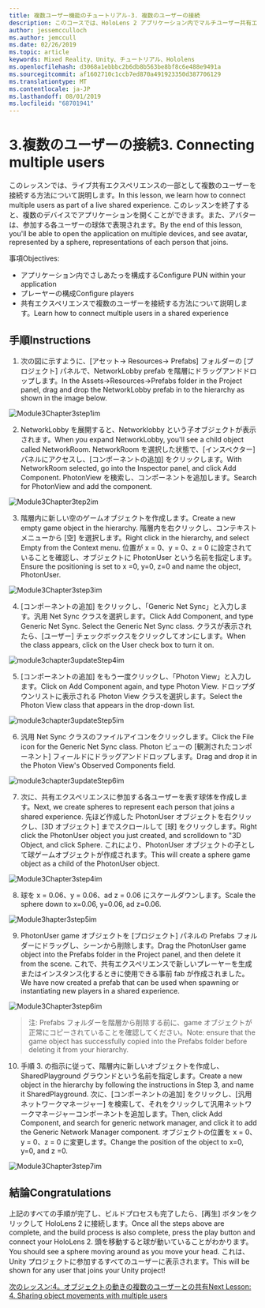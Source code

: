 ```yaml
---
title: 複数ユーザー機能のチュートリアル-3. 複数のユーザーの接続
description: このコースでは、HoloLens 2 アプリケーション内でマルチユーザー共有エクスペリエンスを実装する方法について説明します。
author: jessemcculloch
ms.author: jemccull
ms.date: 02/26/2019
ms.topic: article
keywords: Mixed Reality、Unity、チュートリアル、Hololens
ms.openlocfilehash: d3068a1ebbbc2b6db8b563be8bf8c6e488e9491a
ms.sourcegitcommit: af1602710c1ccb7ed870a491923350d387706129
ms.translationtype: MT
ms.contentlocale: ja-JP
ms.lasthandoff: 08/01/2019
ms.locfileid: "68701941"
---
```

# <a name="3-connecting-multiple-users"></a><span data-ttu-id="40005-105">3.複数のユーザーの接続</span><span class="sxs-lookup"><span data-stu-id="40005-105">3. Connecting multiple users</span></span>

<span data-ttu-id="40005-106">このレッスンでは、ライブ共有エクスペリエンスの一部として複数のユーザーを接続する方法について説明します。</span><span class="sxs-lookup"><span data-stu-id="40005-106">In this lesson, we learn how to connect multiple users as part of a live shared experience.</span></span> <span data-ttu-id="40005-107">このレッスンを終了すると、複数のデバイスでアプリケーションを開くことができます。また、アバターは、参加する各ユーザーの球体で表現されます。</span><span class="sxs-lookup"><span data-stu-id="40005-107">By the end of this lesson, you'll be able to open the application on multiple devices, and see avatar, represented by a sphere, representations of each person that joins.</span></span> 

<span data-ttu-id="40005-108">事項</span><span class="sxs-lookup"><span data-stu-id="40005-108">Objectives:</span></span>

- <span data-ttu-id="40005-109">アプリケーション内でさしあたっを構成する</span><span class="sxs-lookup"><span data-stu-id="40005-109">Configure PUN within your application</span></span>
- <span data-ttu-id="40005-110">プレーヤーの構成</span><span class="sxs-lookup"><span data-stu-id="40005-110">Configure players</span></span>
- <span data-ttu-id="40005-111">共有エクスペリエンスで複数のユーザーを接続する方法について説明します。</span><span class="sxs-lookup"><span data-stu-id="40005-111">Learn how to connect multiple users in a shared experience</span></span>

## <a name="instructions"></a><span data-ttu-id="40005-112">手順</span><span class="sxs-lookup"><span data-stu-id="40005-112">Instructions</span></span>

1. <span data-ttu-id="40005-113">次の図に示すように、[アセット-> Resources-> Prefabs] フォルダーの [プロジェクト] パネルで、NetworkLobby prefab を階層にドラッグアンドドロップします。</span><span class="sxs-lookup"><span data-stu-id="40005-113">In the Assets->Resources->Prefabs folder in the Project panel, drag and drop the NetworkLobby prefab in to the hierarchy as shown in the image below.</span></span>

![Module3Chapter3step1im](images/module3chapter3step1im.PNG)

2. <span data-ttu-id="40005-115">NetworkLobby を展開すると、Networklobby という子オブジェクトが表示されます。</span><span class="sxs-lookup"><span data-stu-id="40005-115">When you expand NetworkLobby, you'll see a child object called NetworkRoom.</span></span> <span data-ttu-id="40005-116">NetworkRoom を選択した状態で、[インスペクター] パネルにアクセスし、[コンポーネントの追加] をクリックします。</span><span class="sxs-lookup"><span data-stu-id="40005-116">With NetworkRoom selected, go into the Inspector panel, and click Add Component.</span></span> <span data-ttu-id="40005-117">PhotonView を検索し、コンポーネントを追加します。</span><span class="sxs-lookup"><span data-stu-id="40005-117">Search for PhotonView and add the component.</span></span>

![Module3Chapter3tep2im](images/module3chapter3step2im.PNG)

3. <span data-ttu-id="40005-119">階層内に新しい空のゲームオブジェクトを作成します。</span><span class="sxs-lookup"><span data-stu-id="40005-119">Create a new empty game object in the hierarchy.</span></span> <span data-ttu-id="40005-120">階層内を右クリックし、コンテキストメニューから [空] を選択します。</span><span class="sxs-lookup"><span data-stu-id="40005-120">Right click in the hierarchy, and select Empty from the Context menu.</span></span> <span data-ttu-id="40005-121">位置が x = 0、y = 0、z = 0 に設定されていることを確認し、オブジェクトに PhotonUser という名前を指定します。</span><span class="sxs-lookup"><span data-stu-id="40005-121">Ensure the positioning is set to x =0, y=0, z=0 and name the object, PhotonUser.</span></span>

![Module3Chapter3step3im](images/module3chapter3step3im.PNG)

4. <span data-ttu-id="40005-123">[コンポーネントの追加] をクリックし、「Generic Net Sync」と入力します。汎用 Net Sync クラスを選択します。</span><span class="sxs-lookup"><span data-stu-id="40005-123">Click Add Component, and type Generic Net Sync. Select the Generic Net Sync class.</span></span> <span data-ttu-id="40005-124">クラスが表示されたら、[ユーザー] チェックボックスをクリックしてオンにします。</span><span class="sxs-lookup"><span data-stu-id="40005-124">When the class appears, click on the User check box to turn it on.</span></span> 

![module3chapter3updateStep4im](images/module3chapter3updateStep4im.png)

5. <span data-ttu-id="40005-126">[コンポーネントの追加] をもう一度クリックし、「Photon View」と入力します。</span><span class="sxs-lookup"><span data-stu-id="40005-126">Click on Add Component again, and type Photon View.</span></span> <span data-ttu-id="40005-127">ドロップダウンリストに表示される Photon View クラスを選択します。</span><span class="sxs-lookup"><span data-stu-id="40005-127">Select the Photon View class that appears in the drop-down list.</span></span>

![module3chapter3updateStep5im](images/module3chapter3updateStep5im.png)

6. <span data-ttu-id="40005-129">汎用 Net Sync クラスのファイルアイコンをクリックします。</span><span class="sxs-lookup"><span data-stu-id="40005-129">Click the File icon for the Generic Net Sync class.</span></span> <span data-ttu-id="40005-130">Photon ビューの [観測されたコンポーネント] フィールドにドラッグアンドドロップします。</span><span class="sxs-lookup"><span data-stu-id="40005-130">Drag and drop it in the Photon View's Observed Components field.</span></span> 

![module3chapter3updateStep6im](images/module3chapter3updateStep6im.png) 

7. <span data-ttu-id="40005-132">次に、共有エクスペリエンスに参加する各ユーザーを表す球体を作成します。</span><span class="sxs-lookup"><span data-stu-id="40005-132">Next, we create spheres to represent each person that joins a shared experience.</span></span> <span data-ttu-id="40005-133">先ほど作成した PhotonUser オブジェクトを右クリックし、[3D オブジェクト] までスクロールして [球] をクリックします。</span><span class="sxs-lookup"><span data-stu-id="40005-133">Right click the PhotonUser object you just created, and scrolldown to "3D Object, and click Sphere.</span></span> <span data-ttu-id="40005-134">これにより、PhotonUser オブジェクトの子として球ゲームオブジェクトが作成されます。</span><span class="sxs-lookup"><span data-stu-id="40005-134">This will create a sphere game object as a child of the PhotonUser object.</span></span>

![Module3Chapter3step4im](images/module3chapter3step4im.PNG)

8. <span data-ttu-id="40005-136">球を x = 0.06、y = 0.06、ad z = 0.06 にスケールダウンします。</span><span class="sxs-lookup"><span data-stu-id="40005-136">Scale the sphere down to x=0.06, y=0.06, ad z=0.06.</span></span>

![Module3hapter3step5im](images/module3chapter3step5im.PNG)

9. <span data-ttu-id="40005-138">PhotonUser game オブジェクトを [プロジェクト] パネルの Prefabs フォルダーにドラッグし、シーンから削除します。</span><span class="sxs-lookup"><span data-stu-id="40005-138">Drag the PhotonUser game object into the Prefabs folder in the Project panel, and then delete it from the scene.</span></span> <span data-ttu-id="40005-139">これで、共有エクスペリエンスで新しいプレーヤーを生成またはインスタンス化するときに使用できる事前 fab が作成されました。</span><span class="sxs-lookup"><span data-stu-id="40005-139">We have now created a prefab that can be used when spawning or instantiating new players in a shared experience.</span></span>

![Module3Chapter3step6im](images/module3chapter3step6im.PNG)

> <span data-ttu-id="40005-141">注: Prefabs フォルダーを階層から削除する前に、game オブジェクトが正常にコピーされていることを確認してください。</span><span class="sxs-lookup"><span data-stu-id="40005-141">Note: ensure that the game object has successfully copied into the Prefabs folder before deleting it from your hierarchy.</span></span>

10. <span data-ttu-id="40005-142">手順 3. の指示に従って、階層内に新しいオブジェクトを作成し、SharedPlayground グラウンドという名前を指定します。</span><span class="sxs-lookup"><span data-stu-id="40005-142">Create a new object in the hierarchy by following the instructions in Step 3, and name it SharedPlayground.</span></span> <span data-ttu-id="40005-143">次に、[コンポーネントの追加] をクリックし、[汎用ネットワークマネージャー] を検索して、それをクリックして汎用ネットワークマネージャーコンポーネントを追加します。</span><span class="sxs-lookup"><span data-stu-id="40005-143">Then, click Add Component, and search for generic network manager, and click it to add the Generic Network Manager component.</span></span> <span data-ttu-id="40005-144">オブジェクトの位置を x = 0、y = 0、z = 0 に変更します。</span><span class="sxs-lookup"><span data-stu-id="40005-144">Change the position of the object to x=0, y=0, and z =0.</span></span>

![Module3Chapter3step7im](images/module3chapter3step7im.PNG)


## <a name="congratulations"></a><span data-ttu-id="40005-146">結論</span><span class="sxs-lookup"><span data-stu-id="40005-146">Congratulations</span></span>

<span data-ttu-id="40005-147">上記のすべての手順が完了し、ビルドプロセスも完了したら、[再生] ボタンをクリックして HoloLens 2 に接続します。</span><span class="sxs-lookup"><span data-stu-id="40005-147">Once all the steps above are complete, and the build process is also complete, press the play button and connect your HoloLens 2.</span></span> <span data-ttu-id="40005-148">頭を移動すると球が動いていることがわかります。</span><span class="sxs-lookup"><span data-stu-id="40005-148">You should see a sphere moving around as you move your head.</span></span> <span data-ttu-id="40005-149">これは、Unity プロジェクトに参加するすべてのユーザーに表示されます。</span><span class="sxs-lookup"><span data-stu-id="40005-149">This will be shown for any user that joins your Unity project!</span></span>

<span data-ttu-id="40005-150">[次のレッスン:4。オブジェクトの動きの複数のユーザーとの共有](mrlearning-sharing(photon)-ch4.md)</span><span class="sxs-lookup"><span data-stu-id="40005-150">[Next Lesson: 4. Sharing object movements with multiple users](mrlearning-sharing(photon)-ch4.md)</span></span>

